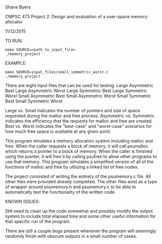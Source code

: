 Shane Byers

CMPSC 473 Project 2: Design and evaluation of a user-space memory allocator

11/12/2015

TO RUN:

    make SOURCE=<path_to_input_file>
    ./memory_project

EXAMPLE:

    make SOURCE=input_files/small_symmetric_worst.c
    ./memory_project

There are eight input files that can be used for testing.
Large Asymmetric Best
Large Asymmetric Worst
Large Symmetric  Best
Large Symmetric  Worst
Small Asymmetric Best
Small Asymmetric Worst
Small Symmetric  Best
Small Symmetric  Worst

Large vs. Small indicates the number of pointers and size of space requested during the malloc and free process.
Asymmetric vs. Symmetric indicates the efficiency that the requests for malloc and free are created.
Best vs. Worst indicates the "best-case" and "worst-case" scenarios for how much free space is available at any given point.

This program emulates a memory allocation system including malloc and free. When the caller requests a block of memory, it will call psumalloc which returns a pointer to a block of memory. When the caller is finished using the pointer, it will free it by calling psufree to allow other programs to use that memory. This program simulates a simplified version of all of the functions of malloc and free by utilizing a linked list of free nodes.

The project consisted of writing the entirety of the psumemory.c file. All other files were provided already completed. The other files exist as a type of wrapper around psumemory.h and psumemory.c to be able to automatically test the functionality of the written code.

KNOWN ISSUES:

Still need to clean up the code somewhat and possibly modify the output system to include total elapsed time and some other useful information for that specific run of the program.

There are still a couple bugs present whenever the program will seemingly randomly finish with obscure outputs in a small number of cases.
